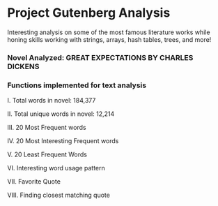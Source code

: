 # Project Gutenberg Analysis

Interesting analysis on some of the most famous literature works while honing skills working with strings, arrays, hash tables, trees, and more!

### Novel Analyzed: GREAT EXPECTATIONS BY CHARLES DICKENS
### Functions implemented for text analysis

I. Total words in novel: 184,377

II. Total unique words in novel: 12,214

III. 20 Most Frequent words

IV. 20 Most Interesting Frequent words

V. 20 Least Frequent Words

VI. Interesting word usage pattern

VII. Favorite Quote

VIII. Finding closest matching quote
